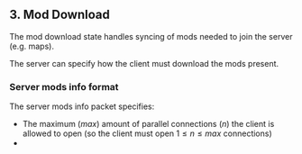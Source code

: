 ## 3. Mod Download

The mod download state handles syncing of mods needed to join the server (e.g. maps).

The server can specify how the client must download the mods present.

### Server mods info format

The server mods info packet specifies:

- The maximum ($max$) amount of parallel connections ($n$) the client is allowed to open (so the client must open $1 \le n \le max$ connections)
- 
